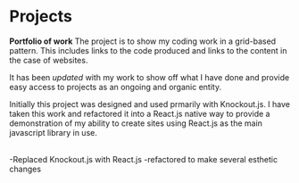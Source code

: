 # Projects
**Portfolio of work**
The project is to show my coding work in a grid-based pattern. This includes links to the code produced and links to the content in the case of websites.

It has been *updated* with my work to show off what I have done and provide easy access to projects as an ongoing 
and organic entity.

Initially this project was designed and used prmarily with Knockout.js. I have taken this work and refactored it into a React.js native way to provide 
a demonstration of my ability to create sites using React.js as the main javascript library in use.<br><br>

-Replaced Knockout.js with React.js 
-refactored to make several esthetic changes
